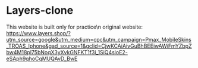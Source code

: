 # Layers-clone

This website is built only for practice\n
original website: https://www.layers.shop/?utm_source=google&utm_medium=cpc&utm_campaign=Pmax_MobileSkins_TROAS_Iphone&gad_source=1&gclid=CjwKCAiAivGuBhBEEiwAWiFmYZbpZbw4M18pl75bNoqX3yXvkGNFKT1f3i_1SiQ4sioE2-eSAph9qhoCqMUQAvD_BwE
